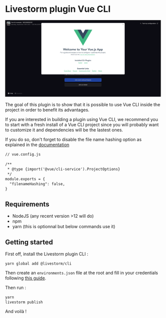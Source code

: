 # Livestorm plugin Vue CLI

![Vue CLI example](https://github.com/livestorm/livestorm-plugins-examples/blob/master/vue-cli/example.png?raw=true)

The goal of this plugin is to show that it is possible to use Vue CLI inside the project in order to benefit its advantages.

If you are interested in building a plugin using Vue CLI, we recommend you to start with a fresh install of a Vue CLI project since you will probably want to customize it and dependencies will be the lastest ones.

If you do so, don't forget to disable the file name hashing option as explained in the [documentation](https://developers.livestorm.co/docs/templating#disable-the-file-name-hashing-option)

```
// vue.config.js

/**
 * @type {import('@vue/cli-service').ProjectOptions}
 */
module.exports = {
  "filenameHashing": false,
}
```


## Requirements

- NodeJS (any recent version >12 will do)
- npm
- yarn (this is optionnal but below commands use it)

## Getting started

First off, install the Livestorm plugin CLI : 

```
yarn global add @livestorm/cli
```

Then create an `environments.json` file at the root and fill in your credentials following [this guide](https://developers.livestorm.co/docs/managing-environments).

Then run :
```
yarn
livestorm publish
```

And voilà !
